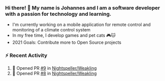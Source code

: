 ### Hi there! 👋 My name is Johannes and I am a software developer with a passion for technology and learning.   
- I'm currently working on a mobile application for remote control and monitoring of a climate control system
- In my free time, I develop games and pet cats 🎮🐱
- 2021 Goals: Contribute more to Open Source projects

### :zap: Recent Activity
<!--START_SECTION:activity-->
1. 💪 Opened PR [#9](https://github.com/Nightspeller/Weakling/pull/9) in [Nightspeller/Weakling](https://github.com/Nightspeller/Weakling)
2. 💪 Opened PR [#8](https://github.com/Nightspeller/Weakling/pull/8) in [Nightspeller/Weakling](https://github.com/Nightspeller/Weakling)
<!--END_SECTION:activity-->
